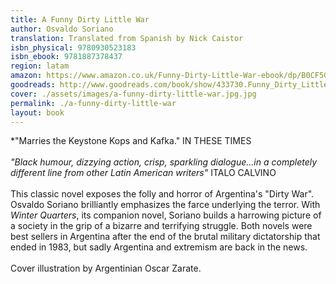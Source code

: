 ```yaml
---
title: A Funny Dirty Little War
author: Osvaldo Soriano
translation: Translated from Spanish by Nick Caistor
isbn_physical: 9780930523183
isbn_ebook: 9781887378437
region: latam
amazon: https://www.amazon.co.uk/Funny-Dirty-Little-War-ebook/dp/B0CF5GDG4Y/ref=tmm_kin_swatch_0?_encoding=UTF8&qid=&sr=
goodreads: http://www.goodreads.com/book/show/433730.Funny_Dirty_Little_War
cover: ./assets/images/a-funny-dirty-little-war.jpg.jpg
permalink: ./a-funny-dirty-little-war
layout: book
---
```

*"Marries the Keystone Kops and Kafka." IN THESE TIMES
<br><br>
*"Black humour, dizzying action, crisp, sparkling dialogue…in a completely different line from other Latin American writers"* ITALO CALVINO
<br><br>
This classic novel exposes the folly and horror of Argentina's "Dirty War". Osvaldo Soriano brilliantly emphasizes the farce underlying the terror. With *Winter Quarters*, its companion novel, Soriano builds a harrowing picture of a society in the grip of a bizarre and terrifying struggle. Both novels were best sellers in Argentina after the end of the brutal military dictatorship that ended in 1983, but sadly Argentina and extremism are back in the news. 
<br><br>
Cover illustration by Argentinian Oscar Zarate.

